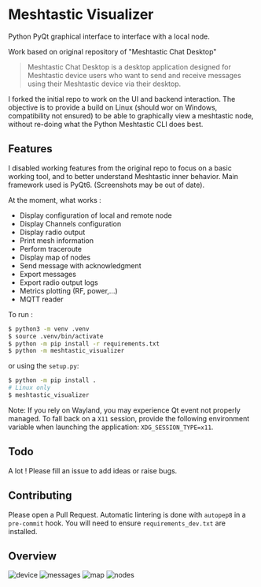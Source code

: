 # Meshtastic Visualizer
Python PyQt graphical interface to interface with a local node.

Work based on original repository of "Meshtastic Chat Desktop"

> Meshtastic Chat Desktop is a desktop application designed for Meshtastic device users who want to send and receive messages using their Meshtastic device via their desktop.

I forked the initial repo to work on the UI and backend interaction.  The objective is to provide a build on Linux (should wor on Windows, compatibility not ensured) to be able to graphically view a meshtastic node, without re-doing what the Python Meshtastic CLI does best.

## Features
I disabled working features from the original repo to focus on a basic working tool, and to better understand Meshtastic inner behavior.
Main framework used is PyQt6.
(Screenshots may be out of date).

At the moment, what works :
* Display configuration of local and remote node
* Display Channels configuration
* Display radio output
* Print mesh information
* Perform traceroute
* Display map of nodes
* Send message with acknowledgment
* Export messages
* Export radio output logs
* Metrics plotting (RF, power,...)
* MQTT reader

To run :
```bash
$ python3 -m venv .venv
$ source .venv/bin/activate
$ python -m pip install -r requirements.txt
$ python -m meshtastic_visualizer
```

or using the `setup.py`:

```bash
$ python -m pip install .
# Linux only
$ meshtastic_visualizer
```

Note: If you rely on Wayland, you may experience Qt event not properly managed. To fall back on a `X11` session, provide the following environment variable when launching the application: `XDG_SESSION_TYPE=x11`.

## Todo
A lot ! Please fill an issue to add ideas or raise bugs.

## Contributing
Please open a Pull Request.
Automatic lintering is done with `autopep8` in a `pre-commit` hook. You will need to ensure `requirements_dev.txt` are installed.

## Overview
![device](https://github.com/user-attachments/assets/6dd2cc67-9551-4d74-b108-7bcd8809b1d4)
![messages](https://github.com/user-attachments/assets/58bdd168-4677-465e-942f-0585cddfba87)
![map](https://github.com/user-attachments/assets/e43c9a0e-6720-4373-9102-2badc368e777)
![nodes](https://github.com/user-attachments/assets/0c33695d-e11e-4200-b346-7fc696817a63)


